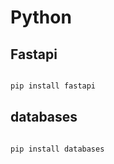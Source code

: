 # Python

## Fastapi

```bash

pip install fastapi

```

## databases

```bash

pip install databases

```